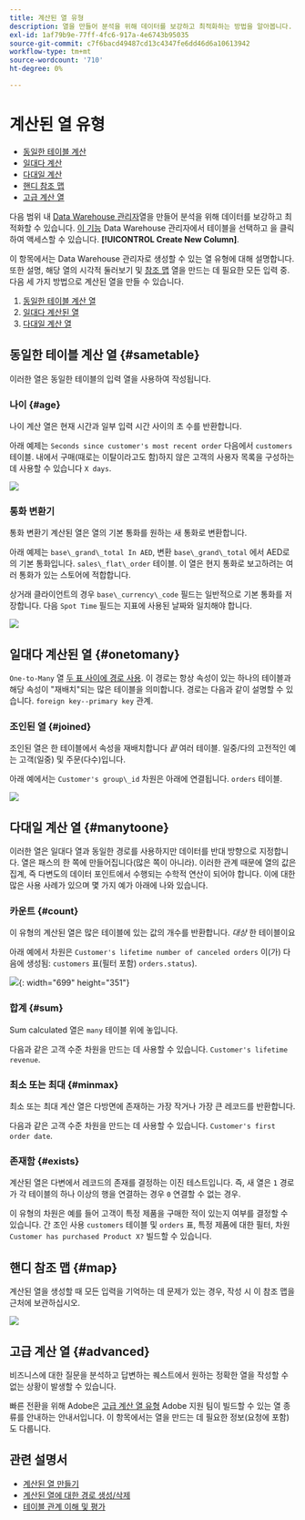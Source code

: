 ```yaml
---
title: 계산된 열 유형
description: 열을 만들어 분석을 위해 데이터를 보강하고 최적화하는 방법을 알아봅니다.
exl-id: 1af79b9e-77ff-4fc6-917a-4e6743b95035
source-git-commit: c7f6bacd49487cd13c4347fe6dd46d6a10613942
workflow-type: tm+mt
source-wordcount: '710'
ht-degree: 0%

---
```


# 계산된 열 유형

* [동일한 테이블 계산](#sametable)
* [일대다 계산](#onetomany)
* [다대일 계산](#manytoone)
* [핸디 참조 맵](#map)
* [고급 계산 열](#advanced)

다음 범위 내 [Data Warehouse 관리자](../data-warehouse-mgr/tour-dwm.md)열을 만들어 분석을 위해 데이터를 보강하고 최적화할 수 있습니다. [이 기능](../data-warehouse-mgr/creating-calculated-columns.md) Data Warehouse 관리자에서 테이블을 선택하고 을 클릭하여 액세스할 수 있습니다. **[!UICONTROL Create New Column]**.

이 항목에서는 Data Warehouse 관리자로 생성할 수 있는 열 유형에 대해 설명합니다. 또한 설명, 해당 열의 시각적 둘러보기 및 [참조 맵](#map) 열을 만드는 데 필요한 모든 입력 중. 다음 세 가지 방법으로 계산된 열을 만들 수 있습니다.

1. [동일한 테이블 계산 열](#sametable)
1. [일대다 계산된 열](#onetomany)
1. [다대일 계산 열](#manytoone)

## 동일한 테이블 계산 열 {#sametable}

이러한 열은 동일한 테이블의 입력 열을 사용하여 작성됩니다.

### 나이 {#age}

나이 계산 열은 현재 시간과 일부 입력 시간 사이의 초 수를 반환합니다.

아래 예제는 `Seconds since customer's most recent order` 다음에서 `customers` 테이블. 내에서 구매(때로는 이탈이라고도 함)하지 않은 고객의 사용자 목록을 구성하는 데 사용할 수 있습니다 `X days`.

![](../../assets/age.gif)

### 통화 변환기

통화 변환기 계산된 열은 열의 기본 통화를 원하는 새 통화로 변환합니다.

아래 예제는 `base\_grand\_total In AED`, 변환 `base\_grand\_total` 에서 AED로의 기본 통화입니다. `sales\_flat\_order` 테이블. 이 열은 현지 통화로 보고하려는 여러 통화가 있는 스토어에 적합합니다.

상거래 클라이언트의 경우 `base\_currency\_code` 필드는 일반적으로 기본 통화를 저장합니다. 다음 `Spot Time` 필드는 지표에 사용된 날짜와 일치해야 합니다.

![](../../assets/currency_converter.png)

## 일대다 계산된 열 {#onetomany}

`One-to-Many` 열 [두 표 사이에 경로 사용](../../data-analyst/data-warehouse-mgr/create-paths-calc-columns.md). 이 경로는 항상 속성이 있는 하나의 테이블과 해당 속성이 &quot;재배치&quot;되는 많은 테이블을 의미합니다. 경로는 다음과 같이 설명할 수 있습니다. `foreign key--primary key` 관계.

### 조인된 열 {#joined}

조인된 열은 한 테이블에서 속성을 재배치합니다 *끝* 여러 테이블. 일중/다의 고전적인 예는 고객(일중) 및 주문(다수)입니다.

아래 예에서는 `Customer's group\_id` 차원은 아래에 연결됩니다. `orders` 테이블.

![](../../assets/joined_column.gif)

## 다대일 계산 열 {#manytoone}

이러한 열은 일대다 열과 동일한 경로를 사용하지만 데이터를 반대 방향으로 지정합니다. 열은 패스의 한 쪽에 만들어집니다(많은 쪽이 아니라). 이러한 관계 때문에 열의 값은 집계, 즉 다변도의 데이터 포인트에서 수행되는 수학적 연산이 되어야 합니다. 이에 대한 많은 사용 사례가 있으며 몇 가지 예가 아래에 나와 있습니다.

### 카운트 {#count}

이 유형의 계산된 열은 많은 테이블에 있는 값의 개수를 반환합니다. *대상* 한 테이블이요

아래 예에서 차원은 `Customer's lifetime number of canceled orders` 이(가) 다음에 생성됨: `customers` 표(필터 포함) `orders.status`).

![](../../assets/many_to_one.gif){: width=&quot;699&quot; height=&quot;351&quot;}

### 합계 {#sum}

Sum calculated 열은 `many` 테이블 위에 놓입니다.

다음과 같은 고객 수준 차원을 만드는 데 사용할 수 있습니다. `Customer's lifetime revenue`.

### 최소 또는 최대 {#minmax}

최소 또는 최대 계산 열은 다방면에 존재하는 가장 작거나 가장 큰 레코드를 반환합니다.

다음과 같은 고객 수준 차원을 만드는 데 사용할 수 있습니다. `Customer's first order date`.

### 존재함 {#exists}

계산된 열은 다변에서 레코드의 존재를 결정하는 이진 테스트입니다. 즉, 새 열은 `1` 경로가 각 테이블의 하나 이상의 행을 연결하는 경우 `0` 연결할 수 없는 경우.

이 유형의 차원은 예를 들어 고객이 특정 제품을 구매한 적이 있는지 여부를 결정할 수 있습니다. 간 조인 사용 `customers` 테이블 및 `orders` 표, 특정 제품에 대한 필터, 차원 `Customer has purchased Product X?` 빌드할 수 있습니다.

## 핸디 참조 맵 {#map}

계산된 열을 생성할 때 모든 입력을 기억하는 데 문제가 있는 경우, 작성 시 이 참조 맵을 근처에 보관하십시오.

![](../../assets/merged_reference_map.png)

## 고급 계산 열 {#advanced}

비즈니스에 대한 질문을 분석하고 답변하는 퀘스트에서 원하는 정확한 열을 작성할 수 없는 상황이 발생할 수 있습니다.

빠른 전환을 위해 Adobe은 [고급 계산 열 유형](../../data-analyst/data-warehouse-mgr/adv-calc-columns.md) Adobe 지원 팀이 빌드할 수 있는 열 종류를 안내하는 안내서입니다. 이 항목에서는 열을 만드는 데 필요한 정보(요청에 포함)도 다룹니다.

## 관련 설명서

* [계산된 열 만들기](../../data-analyst/data-warehouse-mgr/creating-calculated-columns.md)
* [계산된 열에 대한 경로 생성/삭제](../../data-analyst/data-warehouse-mgr/create-paths-calc-columns.md)
* [테이블 관계 이해 및 평가](../../data-analyst/data-warehouse-mgr/table-relationships.md)
